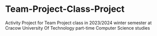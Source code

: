# Team-Project-Class-Project
Activity Project for Team Project class in 2023/2024 winter semester at Cracow University Of Technology part-time Computer Science studies 
